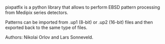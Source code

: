 pixpatfix is a python library that allows to perform EBSD pattern processing from 
Medipix series detectors.

Patterns can be imported from .up1 (8-bit) or .up2 (16-bit) files and then
exported back to the same type of files.

Authors: Nikolai Orlov and Lars Sonneveld.